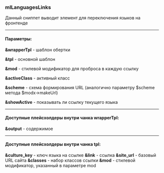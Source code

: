 ### mlLanguagesLinks

Данный сниппет выводит элемент для переключения языков на фронтенде

---

#### Параметры:

**&wrapperTpl** - шаблон обертки

**&tpl** - основной шаблон

**&mod** - стилевой модификатор для проброса в каждую ссылку

**&activeClass** - активный класс

**&scheme** - схема формирования URL (аналогично параметру $scheme метода $modx->makeUrl)

**&showActive** - показывать ли ссылку текущего языка

---

#### Доступные плейсхолдеры внутри чанка wrapperTpl:

**&output** - содержимое

---

#### Доступные плейсхолдеры внутри чанка tpl:

**&culture_key** - ключ языка на ссылке
**&link** - ссылка
**&site_url** - базовый URL сайта
**&classes** - набор классов ссылки
**&mod** - стилевой модификатор, указанный в параметре mod